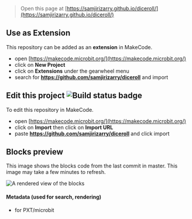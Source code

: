 
> Open this page at [https://samjirizarry.github.io/diceroll/](https://samjirizarry.github.io/diceroll/)

## Use as Extension

This repository can be added as an **extension** in MakeCode.

* open [https://makecode.microbit.org/](https://makecode.microbit.org/)
* click on **New Project**
* click on **Extensions** under the gearwheel menu
* search for **https://github.com/samjirizarry/diceroll** and import

## Edit this project ![Build status badge](https://github.com/samjirizarry/diceroll/workflows/MakeCode/badge.svg)

To edit this repository in MakeCode.

* open [https://makecode.microbit.org/](https://makecode.microbit.org/)
* click on **Import** then click on **Import URL**
* paste **https://github.com/samjirizarry/diceroll** and click import

## Blocks preview

This image shows the blocks code from the last commit in master.
This image may take a few minutes to refresh.

![A rendered view of the blocks](https://github.com/samjirizarry/diceroll/raw/master/.github/makecode/blocks.png)

#### Metadata (used for search, rendering)

* for PXT/microbit
<script src="https://makecode.com/gh-pages-embed.js"></script><script>makeCodeRender("{{ site.makecode.home_url }}", "{{ site.github.owner_name }}/{{ site.github.repository_name }}");</script>
